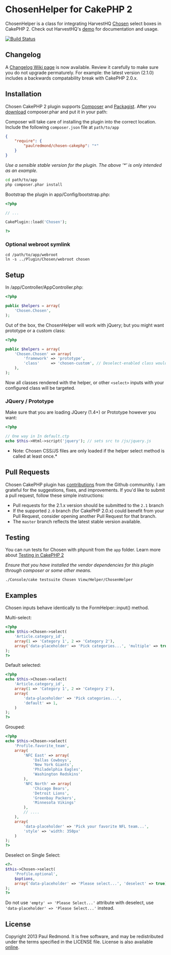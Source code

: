 # ChosenHelper for CakePHP 2

ChosenHelper is a class for integrating HarvestHQ [Chosen](https://github.com/harvesthq/chosen/) select boxes in CakePHP 2. Check out HarvestHQ's [demo](http://harvesthq.github.com/chosen/) for documentation and usage.

[![Build Status](https://travis-ci.org/paulredmond/chosen-cakephp.png?branch=master,2.1)](https://travis-ci.org/paulredmond/chosen-cakephp)

Changelog
---------
A [Changelog Wiki page](https://github.com/paulredmond/chosen-cakephp/wiki/Changelog) is now available. Review it carefully to make sure you do not upgrade permaturely. For example: the latest version (2.1.0) includes a backwards compatability break with CakePHP 2.0.x.

Installation
------------

Chosen CakePHP 2 plugin supports [Composer](https://github.com/composer/composer) and [Packagist](http://packagist.org/). After you [download](http://packagist.org/) composer.phar and put it in your path:

Composer will take care of installing the plugin into the correct location. Include the following `composer.json` file at `path/to/app`

```json
{
    "require": {
        "paulredmond/chosen-cakephp": "*"
    }
}
```

_Use a sensible stable version for the plugin. The above '*' is only intended as an example._

```bash
cd path/to/app
php composer.phar install
```

Bootstrap the plugin in app/Config/bootstrap.php:

```php
<?php

// ...

CakePlugin::load('Chosen');

?>
```

### Optional webroot symlink
```console
cd /path/to/app/webroot
ln -s ../Plugin/Chosen/webroot chosen
```

Setup
-----

In /app/Controller/AppController.php:

```php
<?php

public $helpers = array(
    'Chosen.Chosen',
);
```

Out of the box, the ChosenHelper will work with jQuery; but you might want prototype or a custom class:

```php
<?php

public $helpers = array(
    'Chosen.Chosen' => array(
        'framework' => 'prototype',
        'class'     => 'chosen-custom', // Deselect-enabled class would be 'chosen-custom-deselect'
    ),
);
```

Now all classes rendered with the helper, or other ```<select>``` inputs with your configured class will be targeted.

### JQuery / Prototype
Make sure that you are loading JQuery (1.4+) or Prototype however you want:

```php
<?php

// One way in In default.ctp
echo $this->Html->script('jquery'); // sets src to /js/jquery.js
```

* Note: Chosen CSS/JS files are only loaded if the helper select method is called at least once.*

Pull Requests
-------------


Chosen CakePHP plugin has [contributions](https://github.com/paulredmond/chosen-cakephp/graphs/contributors) from the Github communitiy. I am grateful for the suggestions, fixes, and improvements. If you'd like to submit a pull request, follow these simple instructions:

  * Pull requests for the 2.1.x version should be submitted to the `2.1` branch
  * If the supported `2.0` branch (for CakePHP 2.0.x) could benefit from your Pull Request, consider opening another Pull Request for that branch.
  * The `master` branch reflects the latest stable version available.

Testing
-------
You can run tests for Chosen with phpunit from the ```app``` folder. Learn more about [Testing in CakePHP 2](http://book.cakephp.org/2.0/en/development/testing.html)

_Ensure that you have installed the vendor dependencies for this plugin through composer or some other means._

```console
./Console/cake testsuite Chosen View/Helper/ChosenHelper
```

Examples
--------
Chosen inputs behave identically to the FormHelper::input() method.

Multi-select:

```php
<?php
echo $this->Chosen->select(
    'Article.category_id',
    array(1 => 'Category 1', 2 => 'Category 2'),
    array('data-placeholder' => 'Pick categories...', 'multiple' => true)
);
?>
```

Default selected:

```php
<?php
echo $this->Chosen->select(
    'Article.category_id',
    array(1 => 'Category 1', 2 => 'Category 2'),
    array(
        'data-placeholder' => 'Pick categories...',
        'default' => 1,
    ) 
);
?>
```

Grouped:

```php
<?php
echo $this->Chosen->select(
    'Profile.favorite_team',
    array(
        'NFC East' => array(
            'Dallas Cowboys',
            'New York Giants',
            'Philadelphia Eagles',
            'Washington Redskins'
        ),
        'NFC North' => array(
            'Chicago Bears',
            'Detroit Lions',
            'Greenbay Packers',
            'Minnesota Vikings'
        ),
        // ....
    ),
    array(
        'data-placeholder' => 'Pick your favorite NFL team...',
        'style' => 'width: 350px'
    )
);
?>
```

Deselect on Single Select:

```php
<?=
$this->Chosen->select(
    'Profile.optional',
    $options,
    array('data-placeholder' => 'Please select...', 'deselect' => true),
);
?>
```

Do not use ```'empty' => 'Please Select...'``` attribute with deselect, use ```'data-placeholder' => 'Please Select...'``` instead.

License
-------
Copyright 2013 Paul Redmond. It is free software, and may be redistributed under the terms specified in the LICENSE file. License is also available [online](http://paulredmond.mit-license.org/).
